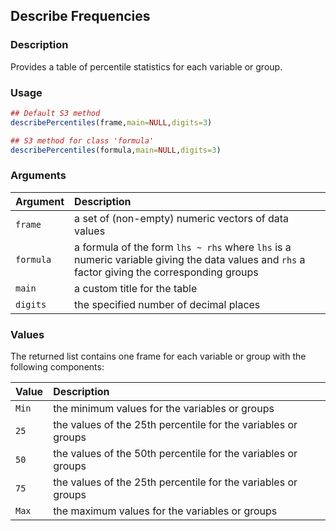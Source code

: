 ## Describe Frequencies

### Description

Provides a table of percentile statistics for each variable or group.

### Usage

```r
## Default S3 method
describePercentiles(frame,main=NULL,digits=3)

## S3 method for class 'formula'
describePercentiles(formula,main=NULL,digits=3)
```

### Arguments

Argument | Description
:-- | :--
```frame``` | a set of (non-empty) numeric vectors of data values
```formula``` | a formula of the form `lhs ~ rhs` where `lhs` is a numeric variable giving the data values and `rhs` a factor giving the corresponding groups
```main``` | a custom title for the table
```digits``` | the specified number of decimal places

### Values

The returned list contains one frame for each variable or group with the following components:

Value | Description
:-- | :--
```Min``` | the minimum values for the variables or groups
```25``` | the values of the 25th percentile for the variables or groups
```50``` | the values of the 50th percentile for the variables or groups
```75``` | the values of the 25th percentile for the variables or groups
```Max``` | the maximum values for the variables or groups
